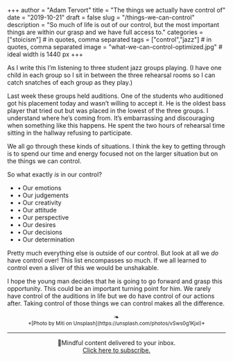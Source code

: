 +++
author = "Adam Tervort"
title = "The things we actually have control of"
date = "2019-10-21"
draft = false
slug = "/things-we-can-control"
description = "So much of life is out of our control, but the most important things are within our grasp and we have full access to."
categories = ["stoicism"] # in quotes, comma separated
tags = ["control","jazz"] # in quotes, comma separated
image = "what-we-can-control-optimized.jpg" # ideal width is 1440 px
+++

As I write this I’m listening to three student jazz groups playing. (I have one child in each group so I sit in between the three rehearsal rooms so I can catch snatches of each group as they play.) 

Last week these groups held auditions. One of the students who auditioned got his placement today and wasn’t willing to accept it. He is the oldest bass player that tried out but was placed in the lowest of the three groups. I understand where he’s coming from. It’s embarrassing and discouraging when something like this happens. He spent the two hours of rehearsal time sitting in the hallway refusing to participate.

We all go through these kinds of situations. I think the key to getting through is to spend our time and energy focused not on the larger situation but on the things we can control.

So what exactly *is* in our control?

- • Our emotions
- • Our judgements
- • Our creativity
- • Our attitude
- • Our perspective
- • Our desires
- • Our decisions
- • Our determination


Pretty much everything else is outside of our control. But look at all we *do* have control over! This list encompasses so much. If we all learned to control even a sliver of this we would be unshakable.

I hope the young man decides that he is going to go forward and grasp this opportunity. This could be an important turning point for him. We rarely have control of the auditions in life but we do have control of our actions after. Taking control of those things we can control makes all the difference.

<center>❧</center>
<center><small> *[Photo by Miti on Unsplash](https://unsplash.com/photos/vSws0g1KjxI)* </small>

---

📨Mindful content delivered to your inbox. <br>[Click here to subscribe.](https://mailchi.mp/269014a38d08/adamtervort)</center>